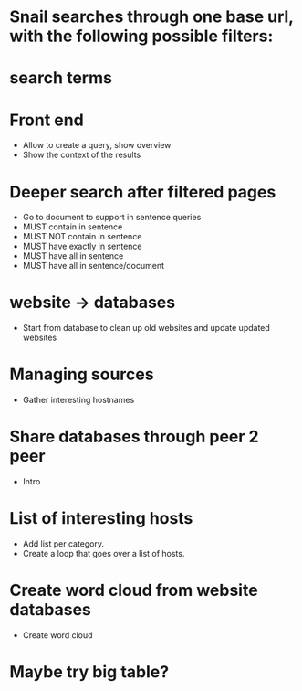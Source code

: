 
# Snail searches through one base url, with the following possible filters:
# search terms

# Front end
- Allow to create a query, show overview
- Show the context of the results

# Deeper search after filtered pages
- Go to document to support in sentence queries
- MUST contain in sentence
- MUST NOT contain in sentence
- MUST have exactly in sentence
- MUST have all in sentence
- MUST have all in sentence/document

# website -> databases
- Start from database to clean up old websites and update updated websites
 
# Managing sources
- Gather interesting hostnames

# Share databases through peer 2 peer
- Intro

# List of interesting hosts
- Add list per category.
- Create a loop that goes over a list of hosts.

# Create word cloud from website databases
- Create word cloud

# Maybe try big table? 